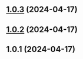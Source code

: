 

## [1.0.3](https://github.com/GaborTorma/monorepo-semantic-releases/compare/dialer-v1.0.2...dialer-v1.0.3) (2024-04-17)

## [1.0.2](https://github.com/GaborTorma/monorepo-semantic-releases/compare/dialer-v1.0.1...dialer-v1.0.2) (2024-04-17)

## 1.0.1 (2024-04-17)